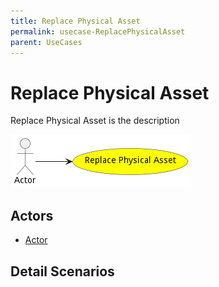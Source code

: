 ```yaml
---
title: Replace Physical Asset
permalink: usecase-ReplacePhysicalAsset
parent: UseCases
---
```

# Replace Physical Asset

Replace Physical Asset is the description

![Activities Diagram](./activities.png)

## Actors

* [Actor](actor-actor)











## Detail Scenarios






